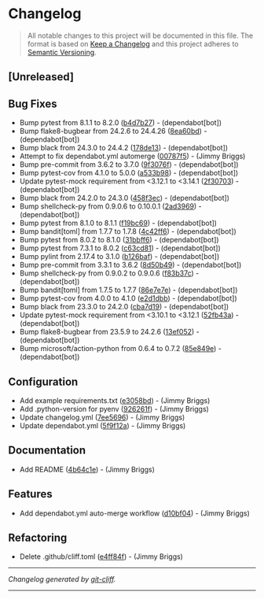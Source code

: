 # Changelog

> All notable changes to this project will be documented in this file. The format is based on
[Keep a Changelog](http://keepachangelog.com/) and this project adheres to
[Semantic Versioning](http://semver.org/).

## [Unreleased]

## Bug Fixes

- Bump pytest from 8.1.1 to 8.2.0 ([b4d7b27](https://github.com/noclocks/template-python-package/commit/b4d7b27ab961f34863c7bcaee40ed88c490758df))  - (dependabot[bot])
- Bump flake8-bugbear from 24.2.6 to 24.4.26 ([8ea60bd](https://github.com/noclocks/template-python-package/commit/8ea60bd6dcee8f6c969349f77fe8c57f937f510f))  - (dependabot[bot])
- Bump black from 24.3.0 to 24.4.2 ([178de13](https://github.com/noclocks/template-python-package/commit/178de135babdaf35d6a6a573a031e31d8b696d81))  - (dependabot[bot])
- Attempt to fix dependabot.yml automerge ([00787f5](https://github.com/noclocks/template-python-package/commit/00787f5013f129f4885f4d8066157d63fbf3b72d))  - (Jimmy Briggs)
- Bump pre-commit from 3.6.2 to 3.7.0 ([9f3076f](https://github.com/noclocks/template-python-package/commit/9f3076f32d157d3fdcd4364cda0166688fe70518))  - (dependabot[bot])
- Bump pytest-cov from 4.1.0 to 5.0.0 ([a533b98](https://github.com/noclocks/template-python-package/commit/a533b9877e2f9edfe2ebed6086f6da9e41d657c4))  - (dependabot[bot])
- Update pytest-mock requirement from <3.12.1 to <3.14.1 ([2f30703](https://github.com/noclocks/template-python-package/commit/2f30703f7ae3437c39e4b9cd3c58ce774ddd3dbc))  - (dependabot[bot])
- Bump black from 24.2.0 to 24.3.0 ([458f3ec](https://github.com/noclocks/template-python-package/commit/458f3ec8106822ac6e0f12b21777f2b9a8ecabf1))  - (dependabot[bot])
- Bump shellcheck-py from 0.9.0.6 to 0.10.0.1 ([2ad3969](https://github.com/noclocks/template-python-package/commit/2ad3969be01ab22b984c635c18eb4b738885ebb8))  - (dependabot[bot])
- Bump pytest from 8.1.0 to 8.1.1 ([f19bc69](https://github.com/noclocks/template-python-package/commit/f19bc69d2a3726c38f7207d3b4f7b48ffe5defd4))  - (dependabot[bot])
- Bump bandit[toml] from 1.7.7 to 1.7.8 ([4c42ff6](https://github.com/noclocks/template-python-package/commit/4c42ff635d855388825c3f5d4745fc4a28a6468f))  - (dependabot[bot])
- Bump pytest from 8.0.2 to 8.1.0 ([31bbff6](https://github.com/noclocks/template-python-package/commit/31bbff6319fc182674a74b7c53c13d8d239f7d09))  - (dependabot[bot])
- Bump pytest from 7.3.1 to 8.0.2 ([c63cd81](https://github.com/noclocks/template-python-package/commit/c63cd81e5b2c714037cac1283d6fd31a90206810))  - (dependabot[bot])
- Bump pylint from 2.17.4 to 3.1.0 ([b126baf](https://github.com/noclocks/template-python-package/commit/b126baff907c2809fabfa6384a12b1e6534df5c9))  - (dependabot[bot])
- Bump pre-commit from 3.3.1 to 3.6.2 ([8d50b49](https://github.com/noclocks/template-python-package/commit/8d50b49d206afeb4e37e4f00cbe3e53015464484))  - (dependabot[bot])
- Bump shellcheck-py from 0.9.0.2 to 0.9.0.6 ([f83b37c](https://github.com/noclocks/template-python-package/commit/f83b37cbcc8b4f6f8a8a8773e8322c593b3729e0))  - (dependabot[bot])
- Bump bandit[toml] from 1.7.5 to 1.7.7 ([86e7e7e](https://github.com/noclocks/template-python-package/commit/86e7e7e5cac9409a25778f3b65f659a6104a1b65))  - (dependabot[bot])
- Bump pytest-cov from 4.0.0 to 4.1.0 ([e2d1dbb](https://github.com/noclocks/template-python-package/commit/e2d1dbb737bc2ded2e8784886b4586196e570b0c))  - (dependabot[bot])
- Bump black from 23.3.0 to 24.2.0 ([cba7d19](https://github.com/noclocks/template-python-package/commit/cba7d198bd25b6ecbccc7120929e863d5b0d6bad))  - (dependabot[bot])
- Update pytest-mock requirement from <3.10.1 to <3.12.1 ([52fb43a](https://github.com/noclocks/template-python-package/commit/52fb43a0bdfbac58cfd38bf5bda1a4d88d131a9f))  - (dependabot[bot])
- Bump flake8-bugbear from 23.5.9 to 24.2.6 ([13ef052](https://github.com/noclocks/template-python-package/commit/13ef052303e681869a3e86e167ddbb60df925327))  - (dependabot[bot])
- Bump microsoft/action-python from 0.6.4 to 0.7.2 ([85e849e](https://github.com/noclocks/template-python-package/commit/85e849e1ba2e338a31c469a98d5bd924d9def54c))  - (dependabot[bot])

## Configuration

- Add example requirements.txt ([e3058bd](https://github.com/noclocks/template-python-package/commit/e3058bd67cb7ea1712b71641e42a3661deeffa75))  - (Jimmy Briggs)
- Add .python-version for pyenv ([926261f](https://github.com/noclocks/template-python-package/commit/926261f98aeec22b779cd38e96168fe49d7c1a82))  - (Jimmy Briggs)
- Update changelog.yml ([7ee5696](https://github.com/noclocks/template-python-package/commit/7ee5696b36330c244f3c41e3d581ddb9b75c493c))  - (Jimmy Briggs)
- Update dependabot.yml ([5f9f12a](https://github.com/noclocks/template-python-package/commit/5f9f12a0cfe95b978367eee9009e2b41f2f0167f))  - (Jimmy Briggs)

## Documentation

- Add README ([4b64c1e](https://github.com/noclocks/template-python-package/commit/4b64c1ed1e3d417b07e4f2d13794572111a69834))  - (Jimmy Briggs)

## Features

- Add dependabot.yml auto-merge workflow ([d10bf04](https://github.com/noclocks/template-python-package/commit/d10bf0431024370de0a6c003788222090a42f58e))  - (Jimmy Briggs)

## Refactoring

- Delete .github/cliff.toml ([e4ff84f](https://github.com/noclocks/template-python-package/commit/e4ff84fdb87b8495cca7c4b956bbaa3cd5ee4dd6))  - (Jimmy Briggs)

***
*Changelog generated by [git-cliff](https://github.com/orhun/git-cliff).*
***
